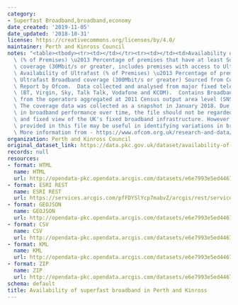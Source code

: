 ```yaml
---
category:
- Superfast Broadband,broadband,economy
date_created: '2019-11-05'
date_updated: '2018-10-31'
license: https://creativecommons.org/licenses/by/4.0/
maintainer: Perth and Kinross Council
notes: "<table><tbody><tr><td></td></tr><tr><td></td><td>Availability of Superfast\
  \ (% of Premises) \u2013 Percentage of premises that have at least Superfast Broadband\
  \ coverage (30Mbit/s or greater, includes premises with access to Ultrafast speeds)\
  \ Availability of Ultrafast (% of Premises) \u2013 Percentage of premises that have\
  \ Ultrafast Broadband coverage (300Mbit/s or greater) Sourced from Connected Nations\
  \ Report by Ofcom.  Data collected and analysed from major fixed telecoms operators\
  \ (BT, Virgin, Sky, Talk Talk, Vodafone and KCOM).  Contains Broadband Coverage\
  \ from the operators aggregated at 2011 Census output area level (SNS Datazones).\
  \ The coverage data was collected as a snapshot in January 2018. Due to variations\
  \ in broadband performance over time, the file should not be regarded as a definitive\
  \ and fixed view of the UK's fixed broadband infrastructure. However, the information\
  \ provided in this file may be useful in identifying variations in broadband availability.\
  \ More information from - https://www.ofcom.org.uk/research-and-data/multi-sector-research/infrastructure-research/connected-nations-update-spring-2018</td></tr></tbody></table>"
organization: Perth and Kinross Council
original_dataset_link: https://data.pkc.gov.uk/dataset/availability-of-superfast-broadband-in-pkc
records: null
resources:
- format: HTML
  name: HTML
  url: http://opendata-pkc.opendata.arcgis.com/datasets/e6e7993e5ed446738eb95d0531785025_0
- format: ESRI REST
  name: ESRI REST
  url: https://services.arcgis.com/pfFDYSlYcp7mabvZ/arcgis/rest/services/SuperfastBroadband/FeatureServer/0
- format: GEOJSON
  name: GEOJSON
  url: http://opendata-pkc.opendata.arcgis.com/datasets/e6e7993e5ed446738eb95d0531785025_0.geojson
- format: CSV
  name: CSV
  url: http://opendata-pkc.opendata.arcgis.com/datasets/e6e7993e5ed446738eb95d0531785025_0.csv
- format: KML
  name: KML
  url: http://opendata-pkc.opendata.arcgis.com/datasets/e6e7993e5ed446738eb95d0531785025_0.kml
- format: ZIP
  name: ZIP
  url: http://opendata-pkc.opendata.arcgis.com/datasets/e6e7993e5ed446738eb95d0531785025_0.zip
schema: default
title: Availability of superfast broadband in Perth and Kinross
---
```

